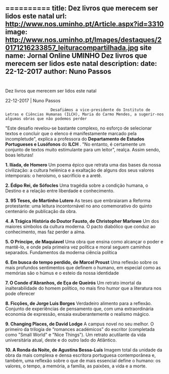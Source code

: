 ==========
 title: Dez livros que merecem ser lidos este natal
url: http://www.nos.uminho.pt/Article.aspx?id=3310
image: http://www.nos.uminho.pt/Images/destaques/20171216233857_leituracompartilhada.jpg
site name: Jornal Online UMINHO Dez livros que merecem ser lidos este natal
description: 
date: 22-12-2017
author: Nuno Passos
 --- 
# 

Dez livros que merecem ser lidos este natal

22-12-2017 | Nuno Passos

                        Desafiámos a vice-presidente do Instituto de Letras e Ciências Humanas (ILCH), Maria do Carmo Mendes, a sugerir-nos algumas obras que não podemos perder

"Este desafio revelou-se bastante complexo, no esforço de selecionar textos e concluir que o elenco é manifestamente marcado pela incompletude", explica a professora do **Departamento de Estudos Portugueses e Lusófonos**  do **ILCH** . "No entanto, é certamente um conjunto de textos muito estimulante para um leitor", realça. Assim sendo, boas leituras!

**1. Ilíada, de Homero** 
Um poema épico que retrata uma das bases da nossa civilização: a cultura helénica e a exaltação de alguns dos seus valores intemporais: o heroísmo, o sacrifício e a aretê.

**2. Édipo Rei, de Sófocles** 
Uma tragédia sobre a condição humana, o Destino e a relação entre liberdade e conhecimento.

**3. 95 Teses, de Martinho Lutero** 
As teses que embraiaram a Reforma protestante: uma leitura incontornável no ano comemorativo do quinto centenário de publicação da obra.

**4. A Trágica História do Doutor Fausto, de Christopher Marlowe** 
Um dos maiores símbolos da cultura moderna. O pacto diabólico que conduz ao conhecimento, mas faz perder a alma.

**5. O Príncipe, de Maquiavel** 
Uma obra que ensina como alcançar o poder e mantê-lo, e onde pela primeira vez política e moral seguem caminhos separados. Fundamentos da moderna ciência política

**6. Em busca do tempo perdido, de Marcel Proust** 
Uma reflexão sobre os mais profundos sentimentos que definem o humano, em especial como as memórias são o húmus e o esteio da nossa identidade

**7. O Conde d'Abranhos, de Eça de Queirós** 
Um retrato imortal da inalterabilidade do homem político, no mais fino humor que a literatura nos pode oferecer

**8. Ficções, de Jorge Luis Borges** 
Verdadeiro alimento para a reflexão. Conjunto de experiências de pensamento que, com uma extraordinária economia de expressão, ensaia exuberantemente o realismo mágico.

**9. Changing Places, de David Lodge** 
A campus novel no seu melhor. O primeiro da trilogia de “romances académicos” do escritor (completada como "Small World" e "Nice Things"). Um retrato acutilante da vida universitária atual, deste e do outro lado do Atlântico.

**10. A Ronda da Noite, de Agustina Bessa-Luís** 
Imagem total da unidade da obra da mais complexa e densa escritora portuguesa contemporânea e, também, uma reflexão sobre o que de mais essencial define o humano: os valores, o tempo, a memória, a família, as paixões, a vida e a morte.


